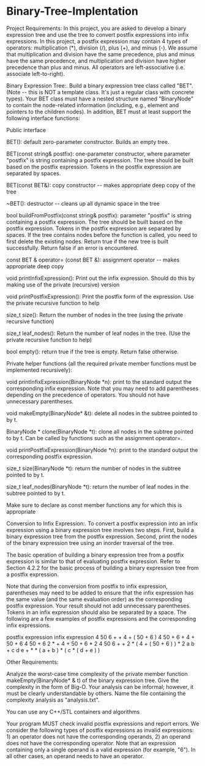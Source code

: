 # Binary-Tree-Implentation

Project Requirements:
In this project, you are asked to develop a binary expression tree and use the tree to convert postfix expressions into infix expressions. In this project, a postfix expression may contain 4 types of operators: multiplication (*), division (/), plus (+), and minus (-). We assume that multiplication and division have the same precedence, plus and minus have the same precedence, and multiplication and division have higher precedence than plus and minus. All operators are left-associative (i.e. associate left-to-right).

Binary Expression Tree:. Build a binary expression tree class called "BET". (Note -- this is NOT a template class. It's just a regular class with concrete types). Your BET class must have a nested structure named "BinaryNode" to contain the node-related information (including, e.g., element and pointers to the children nodes). In addition, BET must at least support the following interface functions:

Public interface

BET(): default zero-parameter constructor. Builds an empty tree. 

BET(const string& postfix): one-parameter constructor, where parameter "postfix" is string containing a postfix expression. The tree should be built based on the postfix expression. Tokens in the postfix expression are separated by spaces.

BET(const BET&): copy constructor -- makes appropriate deep copy of the tree

~BET(): destructor -- cleans up all dynamic space in the tree

bool buildFromPostfix(const string& postfix): parameter "postfix" is string containing a postfix expression. The tree should be built based on the postfix expression. Tokens in the postfix expression are separated by spaces. If the tree contains nodes before the function is called, you need to first delete the existing nodes. Return true if the new tree is built successfully. Return false if an error is encountered.

const BET & operator= (const BET &): assignment operator -- makes appropriate deep copy

void printInfixExpression(): Print out the infix expression. Should do this by making use of the private (recursive) version

void printPostfixExpression(): Print the postfix form of the expression. Use the private recursive function to help

size_t size(): Return the number of nodes in the tree (using the private recursive function)

size_t leaf_nodes(): Return the number of leaf nodes in the tree. (Use the private recursive function to help)

bool empty(): return true if the tree is empty. Return false otherwise.

Private helper functions (all the required private member functions must be implemented recursively):


void printInfixExpression(BinaryNode *n): print to the standard output the corresponding infix expression. Note that you may need to add parentheses depending on the precedence of operators. You should not have unnecessary parentheses.

void makeEmpty(BinaryNode* &t): delete all nodes in the subtree pointed to by t.

BinaryNode * clone(BinaryNode *t): clone all nodes in the subtree pointed to by t. Can be called by functions such as the assignment operator=.

void printPostfixExpression(BinaryNode *n): print to the standard output the corresponding postfix expression.

size_t size(BinaryNode *t): return the number of nodes in the subtree pointed to by t.

size_t leaf_nodes(BinaryNode *t): return the number of leaf nodes in the subtree pointed to by t.

Make sure to declare as const member functions any for which this is appropriate


Conversion to Infix Expression:. To convert a postfix expression into an infix expression using a binary expression tree involves two steps. First, build a binary expression tree from the postfix expression. Second, print the nodes of the binary expression tree using an inorder traversal of the tree.

The basic operation of building a binary expression tree from a postfix expression is similar to that of evaluating postfix expression. Refer to Section 4.2.2 for the basic process of building a binary expression tree from a postfix expression.

Note that during the conversion from postfix to infix expression, parentheses may need to be added to ensure that the infix expression has the same value (and the same evaluation order) as the corresponding postfix expression. Your result should not add unnecessary parentheses. Tokens in an infix expression should also be separated by a space. The following are a few examples of postfix expressions and the corresponding infix expressions.

postfix expression	infix expression
4 50 6 + +	        4 + ( 50 + 6 )
4 50 + 6 +	4 + 50 + 6
4 50 + 6 2 * +	4 + 50 + 6 * 2
4 50 6 + + 2 *	( 4 + ( 50 + 6 ) ) * 2
a b + c d e + * *	( a + b ) * ( c * ( d + e ) )
 
Other Requirements:

Analyze the worst-case time complexity of the private member function makeEmpty(BinaryNode* & t) of the binary expression tree. Give the complexity in the form of Big-O. Your analysis can be informal; however, it must be clearly understandable by others. Name the file containing the complexity analysis as "analysis.txt".

You can use any C++/STL containers and algorithms

Your program MUST check invalid postfix expressions and report errors. We consider the following types of postfix expressions as invalid expressions: 1) an operator does not have the corresponding operands, 2) an operand does not have the corresponding operator. Note that an expression containing only a single operand is a valid expression (for example, "6"). In all other cases, an operand needs to have an operator. 
